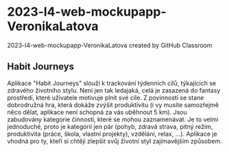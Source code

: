 # 2023-l4-web-mockupapp-VeronikaLatova
2023-l4-web-mockupapp-VeronikaLatova created by GitHub Classroom
## Habit Journeys
Aplikace "Habit Journeys" slouží k trackování týdenních cílů, týkajících se zdravého životního stylu. Není jen tak ledajaká, celá je zasazená do fantasy prostředí, které uživatele motivuje plnit své cíle. Z povinností se stane dobrodružná hra, která dokáže zvýšit produktivitu (i vy musíte samozřejmě něco dělat, aplikace není schopná za vás uběhnout 5 km).
Jsou zabudovány kategorie činností, které se mohou zaznamenávat. Je to velmi jednoduché, proto je kategorií jen pár (pohyb, zdravá strava, pitný režim, produktivita (práce, škola, vlastní projekty), vzdělání, relax, ...). Aplikace je vhodná pro ty, kteří si chtějí zlepšit svůj životní styl zajímavějším způsobem.
